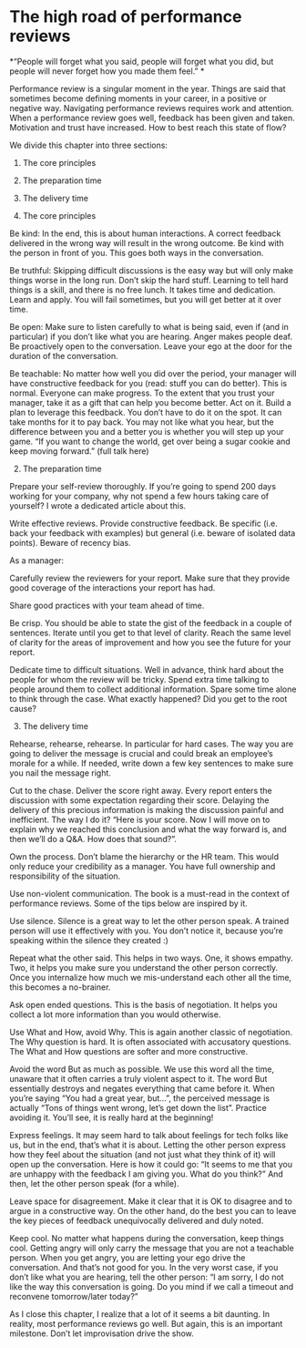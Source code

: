 # The high road of performance reviews

*“People will forget what you said, people will forget what you did, but people will never forget how you made them feel.” *

 

Performance review is a singular moment in the year. Things are said that sometimes become defining moments in your career, in a positive or negative way. Navigating performance reviews requires work and attention. When a performance review goes well, feedback has been given and taken. Motivation and trust have increased. How to best reach this state of flow? 

 

We divide this chapter into three sections: 

 

1. The core principles 

2. The preparation time 

3. The delivery time 

 

1. The core principles 

 

Be kind: In the end, this is about human interactions. A correct feedback delivered in the wrong way will result in the wrong outcome. Be kind with the person in front of you. This goes both ways in the conversation. 

 

Be truthful: Skipping difficult discussions is the easy way but will only make things worse in the long run. Don’t skip the hard stuff. Learning to tell hard things is a skill, and there is no free lunch. It takes time and dedication. Learn and apply. You will fail sometimes, but you will get better at it over time. 

 

Be open: Make sure to listen carefully to what is being said, even if (and in particular) if you don’t like what you are hearing. Anger makes people deaf. Be proactively open to the conversation. Leave your ego at the door for the duration of the conversation. 

 

Be teachable: No matter how well you did over the period, your manager will have constructive feedback for you (read: stuff you can do better). This is normal. Everyone can make progress. To the extent that you trust your manager, take it as a gift that can help you become better. Act on it. Build a plan to leverage this feedback. You don’t have to do it on the spot. It can take months for it to pay back. You may not like what you hear, but the difference between you and a better you is whether you will step up your game. “If you want to change the world, get over being a sugar cookie and keep moving forward.” (full talk here) 

 

2. The preparation time 

 

Prepare your self-review thoroughly. If you’re going to spend 200 days working for your company, why not spend a few hours taking care of yourself? I wrote a dedicated article about this. 

 

Write effective reviews. Provide constructive feedback. Be specific (i.e. back your feedback with examples) but general (i.e. beware of isolated data points). Beware of recency bias. 

 

As a manager: 

 

Carefully review the reviewers for your report. Make sure that they provide good coverage of the interactions your report has had. 

 

Share good practices with your team ahead of time. 

 

Be crisp. You should be able to state the gist of the feedback in a couple of sentences. Iterate until you get to that level of clarity. Reach the same level of clarity for the areas of improvement and how you see the future for your report. 

 

Dedicate time to difficult situations. Well in advance, think hard about the people for whom the review will be tricky. Spend extra time talking to people around them to collect additional information. Spare some time alone to think through the case. What exactly happened? Did you get to the root cause? 

 

3. The delivery time 

 

Rehearse, rehearse, rehearse. In particular for hard cases. The way you are going to deliver the message is crucial and could break an employee’s morale for a while. If needed, write down a few key sentences to make sure you nail the message right. 

 

Cut to the chase. Deliver the score right away. Every report enters the discussion with some expectation regarding their score. Delaying the delivery of this precious information is making the discussion painful and inefficient. The way I do it? “Here is your score. Now I will move on to explain why we reached this conclusion and what the way forward is, and then we’ll do a Q&A. How does that sound?”. 

 

Own the process. Don’t blame the hierarchy or the HR team. This would only reduce your credibility as a manager. You have full ownership and responsibility of the situation. 

 

Use non-violent communication. The book is a must-read in the context of performance reviews. Some of the tips below are inspired by it. 

 

Use silence. Silence is a great way to let the other person speak. A trained person will use it effectively with you. You don’t notice it, because you’re speaking within the silence they created :) 

 

Repeat what the other said. This helps in two ways. One, it shows empathy. Two, it helps you make sure you understand the other person correctly. Once you internalize how much we mis-understand each other all the time, this becomes a no-brainer. 

 

Ask open ended questions. This is the basis of negotiation. It helps you collect a lot more information than you would otherwise. 

 

Use What and How, avoid Why. This is again another classic of negotiation. The Why question is hard. It is often associated with accusatory questions. The What and How questions are softer and more constructive. 

 

Avoid the word But as much as possible. We use this word all the time, unaware that it often carries a truly violent aspect to it. The word But essentially destroys and negates everything that came before it. When you’re saying “You had a great year, but…”, the perceived message is actually “Tons of things went wrong, let’s get down the list”. Practice avoiding it. You’ll see, it is really hard at the beginning! 

 

Express feelings. It may seem hard to talk about feelings for tech folks like us, but in the end, that’s what it is about. Letting the other person express how they feel about the situation (and not just what they think of it) will open up the conversation. Here is how it could go: “It seems to me that you are unhappy with the feedback I am giving you. What do you think?” And then, let the other person speak (for a while). 

 

Leave space for disagreement. Make it clear that it is OK to disagree and to argue in a constructive way. On the other hand, do the best you can to leave the key pieces of feedback unequivocally delivered and duly noted. 

 

Keep cool. No matter what happens during the conversation, keep things cool. Getting angry will only carry the message that you are not a teachable person. When you get angry, you are letting your ego drive the conversation. And that’s not good for you. In the very worst case, if you don’t like what you are hearing, tell the other person: “I am sorry, I do not like the way this conversation is going. Do you mind if we call a timeout and reconvene tomorrow/later today?” 

 

As I close this chapter, I realize that a lot of it seems a bit daunting. In reality, most performance reviews go well. But again, this is an important milestone. Don’t let improvisation drive the show. 